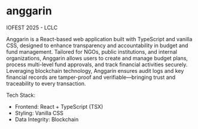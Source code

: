 # anggarin
IOFEST 2025 - LCLC

Anggarin is a React-based web application built with TypeScript and vanilla CSS, designed to enhance transparency and accountability in budget and fund management. Tailored for NGOs, public institutions, and internal organizations, Anggarin allows users to create and manage budget plans, process multi-level fund approvals, and track financial activities securely.
Leveraging blockchain technology, Anggarin ensures audit logs and key financial records are tamper-proof and verifiable—bringing trust and traceability to every transaction.

Tech Stack:
- Frontend: React + TypeScript (TSX)
- Styling: Vanilla CSS
- Data Integrity: Blockchain 
